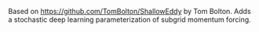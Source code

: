 Based on https://github.com/TomBolton/ShallowEddy by Tom Bolton. Adds a stochastic deep learning parameterization of subgrid momentum forcing.


